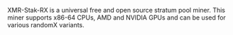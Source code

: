 XMR-Stak-RX is a universal free and open source stratum pool miner. This miner supports x86-64 CPUs, AMD and NVIDIA GPUs and can be used for various randomX variants.
